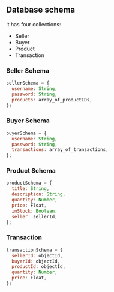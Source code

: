 ## Database schema

it has four collections:

- Seller
- Buyer
- Product
- Transaction

### Seller Schema

```js
sellerSchema = {
  username: String,
  password: String,
  procucts: array_of_productIDs,
};
```

### Buyer Schema

```js
buyerSchema = {
  username: String,
  password: String,
  transactions: array_of_transactions,
};
```

### Product Schema

```js
productSchema = {
  title: String,
  description: String,
  quantity: Number,
  price: Float,
  inStock: Boolean,
  seller: sellerId,
};
```

### Transaction

```js
transactionSchema = {
  sellerId: objectId,
  buyerId: objectId,
  productId: objectId,
  quantity: Number,
  price: Float,
};
```
